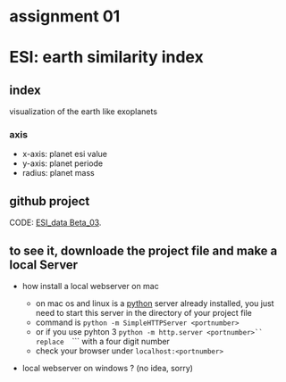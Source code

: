 # assignment 01 
# ESI: earth similarity index

## index

visualization of the earth like exoplanets

### axis
* x-axis: planet esi value
* y-axis: planet periode
* radius: planet mass

## github project

CODE: [ESI_data Beta_03](https://github.com/drensove/workspace2017-d3-js/blob/presenting_ESI_data/02_data_livecode/index.html).


## to see it, downloade the project file and make a local Server

* how install a local webserver on mac
    * on mac os and linux is a [python](https://www.python.org/) server already installed, you just need to start this server in the directory of your project file
    * command is ```python -m SimpleHTTPServer <portnumber>```
    * or if you use pyhton 3 ```python -m http.server <portnumber>``
    replace  ```<portnumber>``` with a four digit number
    * check your browser under  ```localhost:<portnumber>```

* local webserver on windows ? (no idea, sorry)